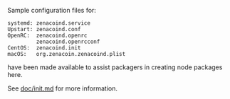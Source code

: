 Sample configuration files for:
```
systemd: zenacoind.service
Upstart: zenacoind.conf
OpenRC:  zenacoind.openrc
         zenacoind.openrcconf
CentOS:  zenacoind.init
macOS:   org.zenacoin.zenacoind.plist
```
have been made available to assist packagers in creating node packages here.

See [doc/init.md](../../doc/init.md) for more information.
